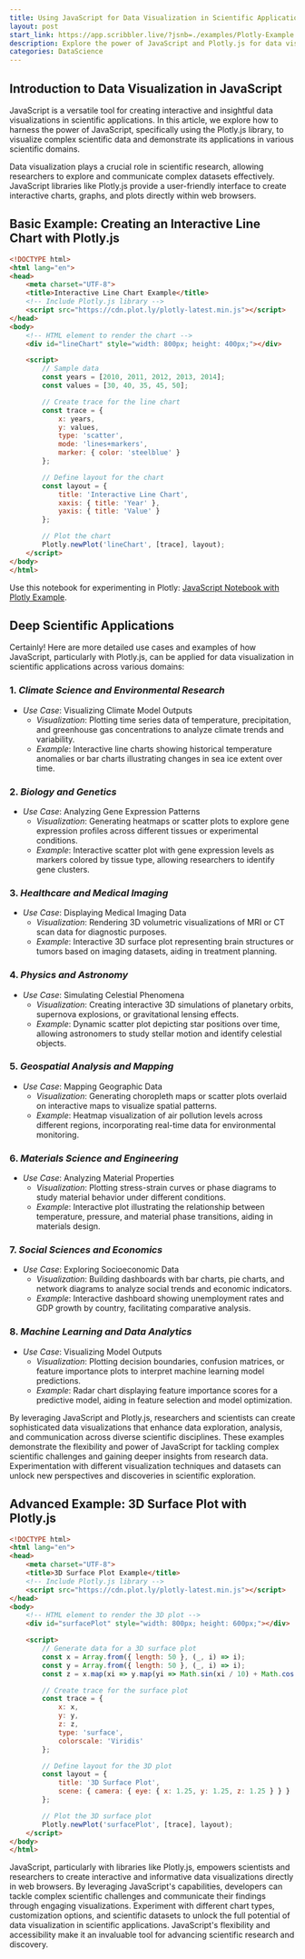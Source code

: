 ```yaml
---
title: Using JavaScript for Data Visualization in Scientific Applications
layout: post
start_link: https://app.scribbler.live/?jsnb=./examples/Plotly-Example.jsnb
description: Explore the power of JavaScript and Plotly.js for data visualization in scientific research, showcasing interactive examples across climate science, genetics, healthcare, astronomy, and more.
categories: DataScience
---
```

## Introduction to Data Visualization in JavaScript
JavaScript is a versatile tool for creating interactive and insightful data visualizations in scientific applications. In this article, we explore how to harness the power of JavaScript, specifically using the Plotly.js library, to visualize complex scientific data and demonstrate its applications in various scientific domains.

Data visualization plays a crucial role in scientific research, allowing researchers to explore and communicate complex datasets effectively. JavaScript libraries like Plotly.js provide a user-friendly interface to create interactive charts, graphs, and plots directly within web browsers.

## Basic Example: Creating an Interactive Line Chart with Plotly.js

```html
<!DOCTYPE html>
<html lang="en">
<head>
    <meta charset="UTF-8">
    <title>Interactive Line Chart Example</title>
    <!-- Include Plotly.js library -->
    <script src="https://cdn.plot.ly/plotly-latest.min.js"></script>
</head>
<body>
    <!-- HTML element to render the chart -->
    <div id="lineChart" style="width: 800px; height: 400px;"></div>

    <script>
        // Sample data
        const years = [2010, 2011, 2012, 2013, 2014];
        const values = [30, 40, 35, 45, 50];

        // Create trace for the line chart
        const trace = {
            x: years,
            y: values,
            type: 'scatter',
            mode: 'lines+markers',
            marker: { color: 'steelblue' }
        };

        // Define layout for the chart
        const layout = {
            title: 'Interactive Line Chart',
            xaxis: { title: 'Year' },
            yaxis: { title: 'Value' }
        };

        // Plot the chart
        Plotly.newPlot('lineChart', [trace], layout);
    </script>
</body>
</html>
```

Use this notebook for experimenting in Plotly: [JavaScript Notebook with Plotly Example](https://app.scribbler.live/?jsnb=./examples/Plotly-Example.jsnb).

## Deep Scientific Applications

Certainly! Here are more detailed use cases and examples of how JavaScript, particularly with Plotly.js, can be applied for data visualization in scientific applications across various domains:

### 1. *Climate Science and Environmental Research*
- *Use Case*: Visualizing Climate Model Outputs
  - *Visualization*: Plotting time series data of temperature, precipitation, and greenhouse gas concentrations to analyze climate trends and variability.
  - *Example*: Interactive line charts showing historical temperature anomalies or bar charts illustrating changes in sea ice extent over time.

### 2. *Biology and Genetics*
- *Use Case*: Analyzing Gene Expression Patterns
  - *Visualization*: Generating heatmaps or scatter plots to explore gene expression profiles across different tissues or experimental conditions.
  - *Example*: Interactive scatter plot with gene expression levels as markers colored by tissue type, allowing researchers to identify gene clusters.

### 3. *Healthcare and Medical Imaging*
- *Use Case*: Displaying Medical Imaging Data
  - *Visualization*: Rendering 3D volumetric visualizations of MRI or CT scan data for diagnostic purposes.
  - *Example*: Interactive 3D surface plot representing brain structures or tumors based on imaging datasets, aiding in treatment planning.

### 4. *Physics and Astronomy*
- *Use Case*: Simulating Celestial Phenomena
  - *Visualization*: Creating interactive 3D simulations of planetary orbits, supernova explosions, or gravitational lensing effects.
  - *Example*: Dynamic scatter plot depicting star positions over time, allowing astronomers to study stellar motion and identify celestial objects.

### 5. *Geospatial Analysis and Mapping*
- *Use Case*: Mapping Geographic Data
  - *Visualization*: Generating choropleth maps or scatter plots overlaid on interactive maps to visualize spatial patterns.
  - *Example*: Heatmap visualization of air pollution levels across different regions, incorporating real-time data for environmental monitoring.

### 6. *Materials Science and Engineering*
- *Use Case*: Analyzing Material Properties
  - *Visualization*: Plotting stress-strain curves or phase diagrams to study material behavior under different conditions.
  - *Example*: Interactive plot illustrating the relationship between temperature, pressure, and material phase transitions, aiding in materials design.

### 7. *Social Sciences and Economics*
- *Use Case*: Exploring Socioeconomic Data
  - *Visualization*: Building dashboards with bar charts, pie charts, and network diagrams to analyze social trends and economic indicators.
  - *Example*: Interactive dashboard showing unemployment rates and GDP growth by country, facilitating comparative analysis.

### 8. *Machine Learning and Data Analytics*
- *Use Case*: Visualizing Model Outputs
  - *Visualization*: Plotting decision boundaries, confusion matrices, or feature importance plots to interpret machine learning model predictions.
  - *Example*: Radar chart displaying feature importance scores for a predictive model, aiding in feature selection and model optimization.

By leveraging JavaScript and Plotly.js, researchers and scientists can create sophisticated data visualizations that enhance data exploration, analysis, and communication across diverse scientific disciplines. These examples demonstrate the flexibility and power of JavaScript for tackling complex scientific challenges and gaining deeper insights from research data. Experimentation with different visualization techniques and datasets can unlock new perspectives and discoveries in scientific exploration.

## Advanced Example: 3D Surface Plot with Plotly.js

```html
<!DOCTYPE html>
<html lang="en">
<head>
    <meta charset="UTF-8">
    <title>3D Surface Plot Example</title>
    <!-- Include Plotly.js library -->
    <script src="https://cdn.plot.ly/plotly-latest.min.js"></script>
</head>
<body>
    <!-- HTML element to render the 3D plot -->
    <div id="surfacePlot" style="width: 800px; height: 600px;"></div>

    <script>
        // Generate data for a 3D surface plot
        const x = Array.from({ length: 50 }, (_, i) => i);
        const y = Array.from({ length: 50 }, (_, i) => i);
        const z = x.map(xi => y.map(yi => Math.sin(xi / 10) + Math.cos(yi / 10)));

        // Create trace for the surface plot
        const trace = {
            x: x,
            y: y,
            z: z,
            type: 'surface',
            colorscale: 'Viridis'
        };

        // Define layout for the 3D plot
        const layout = {
            title: '3D Surface Plot',
            scene: { camera: { eye: { x: 1.25, y: 1.25, z: 1.25 } } }
        };

        // Plot the 3D surface plot
        Plotly.newPlot('surfacePlot', [trace], layout);
    </script>
</body>
</html>
```

JavaScript, particularly with libraries like Plotly.js, empowers scientists and researchers to create interactive and informative data visualizations directly in web browsers. By leveraging JavaScript's capabilities, developers can tackle complex scientific challenges and communicate their findings through engaging visualizations. Experiment with different chart types, customization options, and scientific datasets to unlock the full potential of data visualization in scientific applications. JavaScript's flexibility and accessibility make it an invaluable tool for advancing scientific research and discovery.
